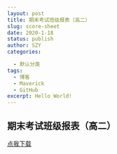 ```yaml
---
layout: post
title: 期末考试班级报表（高二）
slug: score-sheet
date: 2020-1-18
status: publish
author: SZY
categories: 

  - 默认分类
tags: 
  - 博客
  - Maverick
  - GitHub
excerpt: Hello World!
---
```


## 期末考试班级报表（高二）

[点我下载](./files/嵊州中学班级报表（高二）.zip)